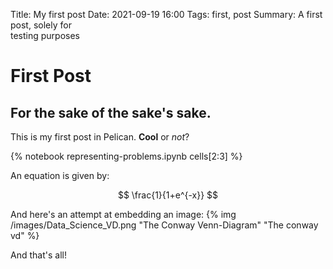 Title: My first post
Date: 2021-09-19 16:00
Tags: first, post
Summary: A first post, solely for <br/>testing purposes

# First Post
## For the sake of the sake's sake.

This is my first post in Pelican. **Cool** or _not_?

{% notebook representing-problems.ipynb cells[2:3]  %}

An equation is given by:

$$ \frac{1}{1+e^{-x}} $$

And here's an attempt at embedding an image:
{% img /images/Data_Science_VD.png "The Conway Venn-Diagram" "The conway vd" %}

And that's all!